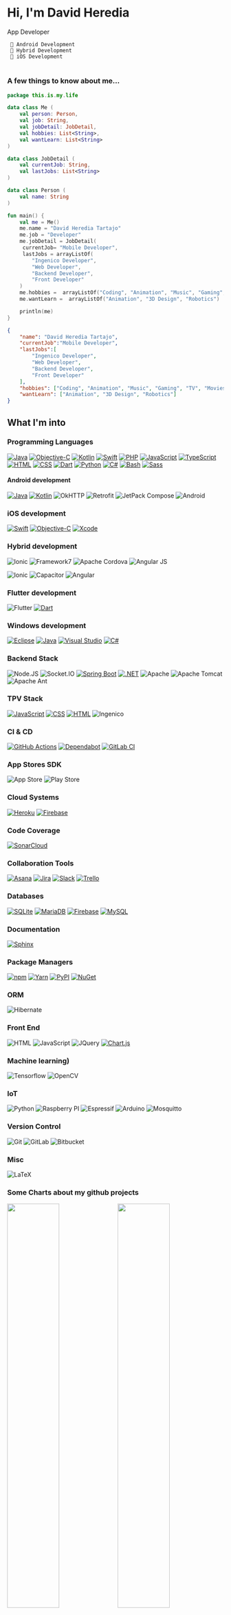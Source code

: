# Hi, I'm David Heredia 

App Developer

     🥇 Android Development
     🥈 Hybrid Development
     🥉 iOS Development
#
### A few things to know about me...

```kotlin
package this.is.my.life

data class Me (
    val person: Person,
    val job: String,
    val jobDetail: JobDetail,
    val hobbies: List<String>,
    val wantLearn: List<String>
)

data class JobDetail (
    val currentJob: String,
    val lastJobs: List<String>
)

data class Person (
    val name: String
)

fun main() {
    val me = Me()
    me.name = "David Heredia Tartajo"   
    me.job = "Developer"
    me.jobDetail = JobDetail(
     currentJob= "Mobile Developer", 
     lastJobs = arrayListOf(
        "Ingenico Developer",
        "Web Developer",
        "Backend Developer",
        "Front Developer"
    )
    me.hobbies =  arrayListOf("Coding", "Animation", "Music", "Gaming", "TV", "Movies", "Anime")
    me.wantLearn =  arrayListOf("Animation", "3D Design", "Robotics")

    println(me)
}
```

``` json
{
    "name": "David Heredia Tartajo",
    "currentJob":"Mobile Developer", 
    "lastJobs":[
        "Ingenico Developer", 
        "Web Developer", 
        "Backend Developer", 
        "Front Developer"
    ],
    "hobbies": ["Coding", "Animation", "Music", "Gaming", "TV", "Movies", "Anime"],
    "wantLearn": ["Animation", "3D Design", "Robotics"]
}
```

## What I'm into
### Programming Languages
[![Java](https://img.shields.io/badge/Java-%23ED8B00.svg?logo=openjdk&logoColor=white)](#)
[![Objective-C](https://img.shields.io/badge/Objective--C-%233A95E3.svg?&logo=apple&logoColor=white)](#)
[![Kotlin](https://img.shields.io/badge/Kotlin-%237F52FF.svg?logo=kotlin&logoColor=white)](#)
[![Swift](https://img.shields.io/badge/Swift-F54A2A?logo=swift&logoColor=white)](#)
[![PHP](https://img.shields.io/badge/php-%23777BB4.svg?&logo=php&logoColor=white)](#)
[![JavaScript](https://img.shields.io/badge/JavaScript-F7DF1E?logo=javascript&logoColor=000)](#)
[![TypeScript](https://img.shields.io/badge/TypeScript-3178C6?logo=typescript&logoColor=fff)](#)
[![HTML](https://img.shields.io/badge/HTML-%23E34F26.svg?logo=html5&logoColor=white)](#)
[![CSS](https://img.shields.io/badge/CSS-1572B6?logo=css3&logoColor=fff)](#)
[![Dart](https://img.shields.io/badge/Dart-%230175C2.svg?logo=dart&logoColor=white)](#)
[![Python](https://img.shields.io/badge/Python-3776AB?logo=python&logoColor=fff)](#)
[![C#](https://custom-icon-badges.demolab.com/badge/C%23-%23239120.svg?logo=cshrp&logoColor=white)](#)
[![Bash](https://img.shields.io/badge/Bash-4EAA25?logo=gnubash&logoColor=fff)](#)
[![Sass](https://img.shields.io/badge/Sass-C69?logo=sass&logoColor=fff)](#)


#### Android development
[![Java](https://img.shields.io/badge/Java-%23ED8B00.svg?logo=openjdk&logoColor=white)](#)
[![Kotlin](https://img.shields.io/badge/Kotlin-%237F52FF.svg?logo=kotlin&logoColor=white)](#)
![OkHTTP](https://img.shields.io/badge/OKHTTP-262626?style=for-the-badge&logo=square&logoColor=blue) 
![Retrofit](https://img.shields.io/badge/Retrofit-262626?style=for-the-badge&logo=square&logoColor=blue) 
![JetPack Compose](https://img.shields.io/badge/JetPack%20Compose-Green)
![Android](https://img.shields.io/badge/Android-3DDC84?style=for-the-badge&logo=android&logoColor=white)

### iOS development
[![Swift](https://img.shields.io/badge/Swift-F54A2A?logo=swift&logoColor=white)](#)
[![Objective-C](https://img.shields.io/badge/Objective--C-%233A95E3.svg?&logo=apple&logoColor=white)](#)
[![Xcode](https://img.shields.io/badge/Xcode-007ACC?logo=Xcode&logoColor=white)](#)

### Hybrid development
![Ionic](https://img.shields.io/badge/Ionic-02569B?style=for-the-badge&logo=ionic&logoColor=white)
![Framework7](https://img.shields.io/badge/framework7-%23EE350F.svg?style=for-the-badge&logo=framework7&logoColor=white)
![Apache Cordova](https://img.shields.io/badge/Apache%20Cordova-Green)
![Angular JS](https://img.shields.io/badge/AngularJS-E23237?style=for-the-badge&logo=angularjs&logoColor=white)

![Ionic](https://img.shields.io/badge/Ionic-02569B?style=for-the-badge&logo=ionic&logoColor=white)
![Capacitor](https://img.shields.io/badge/Capacitor-Green)
![Angular](https://img.shields.io/badge/Angular-DD0031?style=for-the-badge&logo=angular&logoColor=white)

### Flutter development
![Flutter](https://img.shields.io/badge/Flutter-02569B?style=for-the-badge&logo=flutter&logoColor=white)
[![Dart](https://img.shields.io/badge/Dart-%230175C2.svg?logo=dart&logoColor=white)](#)

### Windows development
[![Eclipse](https://img.shields.io/badge/Eclipse-FE7A16.svg?logo=Eclipse&logoColor=white)](#)
[![Java](https://img.shields.io/badge/Java-%23ED8B00.svg?logo=openjdk&logoColor=white)](#)
[![Visual Studio](https://custom-icon-badges.demolab.com/badge/Visual%20Studio-5C2D91.svg?&logo=visual-studio&logoColor=white)](#)
[![C#](https://custom-icon-badges.demolab.com/badge/C%23-%23239120.svg?logo=cshrp&logoColor=white)](#)

### Backend Stack
![Node.JS](https://img.shields.io/badge/Node.js-339933?style=for-the-badge&logo=nodedotjs&logoColor=white)
![Socket.IO](https://img.shields.io/badge/Socket.IO-212121?style=for-the-badge&logo=socket.io&logoColor=white)
[![Spring Boot](https://img.shields.io/badge/Spring%20Boot-6DB33F?logo=springboot&logoColor=fff)](#)
[![.NET](https://img.shields.io/badge/.NET-512BD4?logo=dotnet&logoColor=fff)](#)
![Apache](https://img.shields.io/badge/apache-%23D42029.svg?style=for-the-badge&logo=apache&logoColor=white)
![Apache Tomcat](https://img.shields.io/badge/apache%20tomcat-%23F8DC75.svg?style=for-the-badge&logo=apache-tomcat&logoColor=black)
![Apache Ant](https://img.shields.io/badge/Apache%20Ant-A81C7D?style=for-the-badge&logo=Apache%20Ant&logoColor=white)

### TPV Stack
[![JavaScript](https://img.shields.io/badge/JavaScript-F7DF1E?logo=javascript&logoColor=000)](#)
[![CSS](https://img.shields.io/badge/CSS-1572B6?logo=css3&logoColor=fff)](#)
[![HTML](https://img.shields.io/badge/HTML-%23E34F26.svg?logo=html5&logoColor=white)](#)
![Ingenico](https://img.shields.io/badge/Ingenico-Green)


### CI & CD
[![GitHub Actions](https://img.shields.io/badge/GitHub_Actions-2088FF?logo=github-actions&logoColor=white)](#)
[![Dependabot](https://img.shields.io/badge/Dependabot-025E8C?logo=dependabot&logoColor=fff)](#)
[![GitLab CI](https://img.shields.io/badge/GitLab%20CI-FC6D26?logo=gitlab&logoColor=fff)](#)

### App Stores SDK
![App Store](https://img.shields.io/badge/App_Store-0D96F6?style=for-the-badge&logo=app-store&logoColor=white)
![Play Store](https://img.shields.io/badge/Google_Play-414141?style=for-the-badge&logo=google-play&logoColor=white)


### Cloud Systems
[![Heroku](https://img.shields.io/badge/Heroku-430098?logo=heroku&logoColor=fffe)](#)
[![Firebase](https://img.shields.io/badge/Firebase-039BE5?logo=Firebase&logoColor=white)](#)

### Code Coverage
[![SonarCloud](https://img.shields.io/badge/SonarCloud-F3702A?logo=sonarcloud&logoColor=fff)](#)

### Collaboration Tools
[![Asana](https://img.shields.io/badge/Asana-F06A6A?logo=asana&logoColor=fff)](#)
[![Jira](https://img.shields.io/badge/Jira-0052CC?logo=jira&logoColor=fff)](#)
[![Slack](https://img.shields.io/badge/Slack-4A154B?logo=slack&logoColor=fff)](#)
[![Trello](https://img.shields.io/badge/Trello-0052CC?logo=trello&logoColor=fff)](#)

### Databases
[![SQLite](https://img.shields.io/badge/SQLite-%2307405e.svg?logo=sqlite&logoColor=white)](#)
[![MariaDB](https://img.shields.io/badge/MariaDB-003545?logo=mariadb&logoColor=white)](#)
[![Firebase](https://img.shields.io/badge/Firebase-039BE5?logo=Firebase&logoColor=white)](#)
[![MySQL](https://img.shields.io/badge/MySQL-4479A1?logo=mysql&logoColor=fff)](#)

### Documentation
[![Sphinx](https://img.shields.io/badge/Sphinx-000?logo=sphinx&logoColor=fff)](#)

### Package Managers
[![npm](https://img.shields.io/badge/npm-CB3837?logo=npm&logoColor=fff)](#)
[![Yarn](https://img.shields.io/badge/Yarn-2C8EBB?logo=yarn&logoColor=fff)](#)
[![PyPI](https://img.shields.io/badge/PyPI-3775A9?logo=pypi&logoColor=fff)](#)
[![NuGet](https://img.shields.io/badge/NuGet-004880?logo=nuget&logoColor=fff)](#)

### ORM
![Hibernate](https://img.shields.io/badge/Hibernate-59666C?style=for-the-badge&logo=Hibernate&logoColor=white)

### Front End
![HTML](https://img.shields.io/badge/HTML-239120?style=for-the-badge&logo=html5&logoColor=white)
![JavaScript](https://img.shields.io/badge/JavaScript-323330?style=for-the-badge&logo=javascript&logoColor=F7DF1E)
![JQuery](https://img.shields.io/badge/jQuery-0769AD?style=for-the-badge&logo=jquery&logoColor=white)
[![Chart.js](https://img.shields.io/badge/Chart.js-FF6384?logo=chartdotjs&logoColor=fff)](#)

### Machine learning)
![Tensorflow](https://img.shields.io/badge/TensorFlow-FF6F00?style=for-the-badge&logo=TensorFlow&logoColor=white) 
![OpenCV](https://img.shields.io/badge/OpenCV-27338e?style=for-the-badge&logo=OpenCV&logoColor=white)

### IoT
![Python](https://img.shields.io/badge/Python-3776AB?style=for-the-badge&logo=python&logoColor=white) 
![Raspberry PI](https://img.shields.io/badge/Raspberry%20Pi-A22846?style=for-the-badge&logo=Raspberry%20Pi&logoColor=white)
![Espressif](https://img.shields.io/badge/espressif-E7352C.svg?style=for-the-badge&logo=espressif&logoColor=white)
![Arduino](https://img.shields.io/badge/-Arduino-00979D?style=for-the-badge&logo=Arduino&logoColor=white)
![Mosquitto](https://img.shields.io/badge/mosquitto-%233C5280.svg?style=for-the-badge&logo=eclipsemosquitto&logoColor=white)

### Version Control
![Git](https://img.shields.io/badge/git-%23F05033.svg?style=for-the-badge&logo=git&logoColor=white)
![GitLab](https://img.shields.io/badge/gitlab-%23181717.svg?style=for-the-badge&logo=gitlab&logoColor=white)
![Bitbucket](https://img.shields.io/badge/bitbucket-%230047B3.svg?style=for-the-badge&logo=bitbucket&logoColor=white)

### Misc
![LaTeX](https://img.shields.io/badge/LaTeX-1f425f.svg)

### Some Charts about my github projects
<img height="49%" align="left" src="https://github-readme-stats.vercel.app/api?username=dherediat97" />
<img height="49%" align="right" src="https://github-readme-stats.vercel.app/api/top-langs?username=dherediat97&layout=compact&langs_count=8&card_width=320" />
